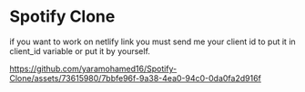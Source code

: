 

Spotify Clone
=======
if you want to work on netlify link you must send me your client id to put it in client_id variable or put it by yourself.



https://github.com/yaramohamed16/Spotify-Clone/assets/73615980/7bbfe96f-9a38-4ea0-94c0-0da0fa2d916f

